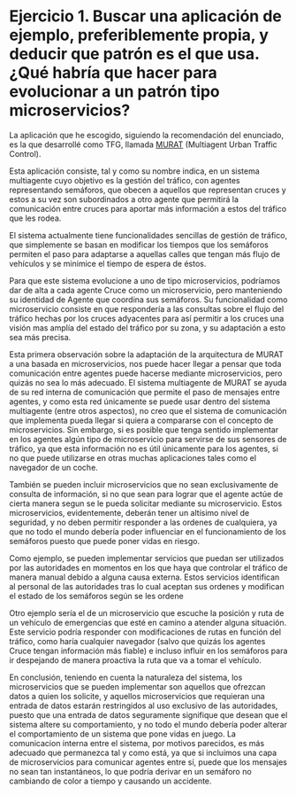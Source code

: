# Ejercicio 1. Buscar una aplicación de ejemplo, preferiblemente propia, y deducir que patrón es el que usa. ¿Qué habría que hacer para evolucionar a un patrón tipo microservicios?

La aplicación que he escogido, siguiendo la recomendación del enunciado, es la que desarrollé como TFG, llamada [MURAT](https://github.com/Anglepi/TFG-MURAT) (Multiagent Urban Traffic Control).

Esta aplicación consiste, tal y como su nombre indica, en un sistema multiagente cuyo objetivo es la gestión del tráfico, con agentes representando semáforos, que obecen a aquellos que representan cruces y estos a su vez son subordinados a otro agente que permitirá la comunicación entre cruces para aportar más información a estos del tráfico que les rodea.

El sistema actualmente tiene funcionalidades sencillas de gestión de tráfico, que simplemente se basan en modificar los tiempos que los semáforos permiten el paso para adaptarse a aquellas calles que tengan más flujo de vehículos y se minimice el tiempo de espera de éstos.

Para que este sistema evolucione a uno de tipo microservicios, podríamos dar de alta a cada agente Cruce como un microservicio, pero manteniendo su identidad de Agente que coordina sus semáforos. Su funcionalidad como microservicio consiste en que respondería a las consultas sobre el flujo del tráfico hechas por los cruces adyacentes para así permitir a los cruces una visión mas amplía del estado del tráfico por su zona, y su adaptación a esto sea más precisa.

Esta primera observación sobre la adaptación de la arquitectura de MURAT a una basada en microservicios, nos puede hacer llegar a pensar que toda comunicación entre agentes puede hacerse mediante microservicios, pero quizás no sea lo más adecuado. El sistema multiagente de MURAT se ayuda de su red interna de comunicación que permite el paso de mensajes entre agentes, y como esta red únicamente se puede usar dentro del sistema multiagente (entre otros aspectos), no creo que el sistema de comunicación que implementa pueda llegar si quiera a compararse con el concepto de microservicios. Sin embargo, si es posible que tenga sentido implementar en los agentes algún tipo de microservicio para servirse de sus sensores de tráfico, ya que esta información no es útil únicamente para los agentes, si no que puede utilizarse en otras muchas aplicaciones tales como el navegador de un coche.

También se pueden incluir microservicios que no sean exclusivamente de consulta de información, si no que sean para lograr que el agente actúe de cierta manera segun se le pueda solicitar mediante su microservicio. Estos microservicios, evidentemente, deberán tener un altísimo nivel de seguridad, y no deben permitir responder a las ordenes de cualquiera, ya que no todo el mundo debería poder influenciar en el funcionamiento de los semáforos puesto que puede poner vidas en riesgo.

Como ejemplo, se pueden implementar servicios que puedan ser utilizados por las autoridades en momentos en los que haya que controlar el tráfico de manera manual debido a alguna causa externa. Estos servicios identifican al personal de las autoridades tras lo cual aceptan sus ordenes y modifican el estado de los semáforos según se les ordene

Otro ejemplo sería el de un microservicio que escuche la posición y ruta de un vehículo de emergencias que esté en camino a atender alguna situación. Este servicio podría responder con modificaciones de rutas en función del tráfico, como haría cualquier navegador (salvo que quizás los agentes Cruce tengan información más fiable) e incluso influir en los semáforos para ir despejando de manera proactiva la ruta que va a tomar el vehículo.

En conclusión, teniendo en cuenta la naturaleza del sistema, los microservicios que se pueden implementar son aquellos que ofrezcan datos a quien los solicite, y aquellos microservicios que requieran una entrada de datos estarán restringidos al uso exclusivo de las autoridades, puesto que una entrada de datos seguramente signifique que desean que el sistema altere su comportamiento, y no todo el mundo debería poder alterar el comportamiento de un sistema que pone vidas en juego. La comunicacion interna entre el sistema, por motivos parecidos, es más adecuado que permanezca tal y como está, ya que si incluimos una capa de microservicios para comunicar agentes entre sí, puede que los mensajes no sean tan instantáneos, lo que podría derivar en un semáforo no cambiando de color a tiempo y causando un accidente. 